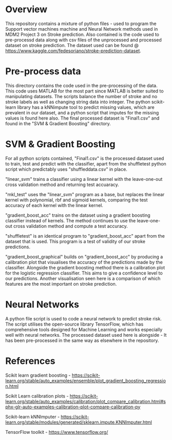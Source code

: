 # Overview


This repository contains a mixture of python files - used to program the Support vector machines machine and Neural Network methods used in MDM2 Project 3 on Stroke prediction. Also contained is the code used to pre-processd data along with csv files of the unprocessed and processed dataset on stroke prediction. The dataset used can be found @ https://www.kaggle.com/fedesoriano/stroke-prediction-dataset.

# Pre-process data

This directory contains the code used in the pre-processing of the data. This code uses MATLAB for the most part since MATLAB is better suited to manipulating datasets. The scripts balance the number of stroke and no stroke labels as well as changing string data into integer. The python scikit-learn library has a kNNimpute tool to predict missing values, which are prevalent in our dataset, and a python script that imputes for the missing values is found here also. The final processed dataset is "Final1.csv" and found in the "SVM & Gradient Boosting" directory.

# SVM & Gradient Boosting

For all python scripts contained, "Final1.csv" is the processed dataset used to train, test and predict with the classifier, apart from the shuffletest python script which predictably uses "shuffleddata.csv" in place.

"linear_svm" trains a classifier using a linear kernel with the leave-one-out cross validation method and returning test accuaracy.

"mkl_test" uses the "linear_svm" program as a base, but replaces the linear kernel with polynomial, rbf and sigmoid kernels, comparing the test accuracy of each kernel with the linear kernel.

"gradient_boost_acc" trains on the dataset using a gradient boosting classifier instead of kernels. The method continues to use the leave-one-out cross validation method and compute a test accuracy.

"shuffletest" is an identical program to "gradient_boost_acc" apart from the dataset that is used. This program is a test of validity of our stroke predictions.

"gradient_boost_graphical" builds on "gradient_boost_acc" by producing a calibration plot that visualises the accuracy of the predictions made by the classifier. Alongside the gradient boosting method there is a calibration plot for the logistic regression classifier. This aims to give a confidence level to our predictions. Another visualisation seen here is a comparison of which features are the most important on stroke prediction.

# Neural Networks

A python file script is used to code a neural network to predict stroke risk. The script utilises the open-source library TensorFlow, which has comprehensive tools designed for Machine Learning and works especially well with neural networks. The processed dataset used here is alongside - It has been pre-processed in the same way as elsewhere in the repository.

# References

Scikit learn gradient boosting - https://scikit-learn.org/stable/auto_examples/ensemble/plot_gradient_boosting_regression.html

Scikit Learn calibration plots - https://scikit-learn.org/stable/auto_examples/calibration/plot_compare_calibration.html#sphx-glr-auto-examples-calibration-plot-compare-calibration-py

Scikit-learn kNNImputer - https://scikit-learn.org/stable/modules/generated/sklearn.impute.KNNImputer.html

TensorFlow toolkit - https://www.tensorflow.org/
